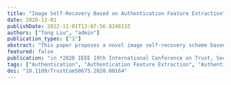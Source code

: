 ```yaml
---
title: "Image Self-Recovery Based on Authentication Feature Extraction"
date: 2020-12-01
publishDate: 2022-11-01T13:07:56.824613Z
authors: ["Tong Liu", "admin"]
publication_types: ["1"]
abstract: "This paper proposes a novel image self-recovery scheme based on authentication feature extraction. The Authentication Feature Extraction method is proposed to calculate the authentication information. The Set Partitioning in Hierarchical Trees encoding algorithm is employed to calculate the recovery information. Moreover, in order to retrieve the damaged information caused by tampering, we propose to map each block into another position and generate the mapped-recovery information accordingly. In this way, a double assurance of recovery information can be provided. Experimental results show the superior performance of the proposed scheme in terms of image self-recovery. Comparison with the state-of-the-art works demonstrate that the proposed scheme shows efficiency in strong capability for image recovery, and effectiveness of attack resistance."
featured: false
publication: "in *2020 IEEE 19th International Conference on Trust, Security and Privacy in Computing and Communications (TrustCom)*"
tags: ["Authentication", "Authentication Feature Extraction", "Authentication Information", "Encoding", "Feature extraction", "Image Self-Recovery", "Partitioning algorithms", "Privacy", "Recovery Information", "Resistance", "Set Partitioning in Hierarchical Trees", "Watermarking"]
doi: "10.1109/TrustCom50675.2020.00164"
---
```


